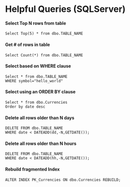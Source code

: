 
# Helpful Queries (SQLServer)
#### Select Top N rows from table
```
Select Top(5) * from dbo.TABLE_NAME
```

#### Get # of rows in table
```
Select Count(*) from dbo.TABLE_NAME
```

#### Select based on WHERE clause
```
Select * from dbo.TABLE_NAME
WHERE symbol="hello_world"
```

#### Select using an ORDER BY clause
```
Select * from dbo.Currencies
Order by date desc
```


#### Delete all rows older than N days
```
DELETE FROM dbo.TABLE_NAME
WHERE date < DATEADD(dd,-N,GETDATE());
```

#### Delete all rows older than N hours
```
DELETE FROM dbo.TABLE_NAME
WHERE date < DATEADD(hh,-N,GETDATE());
```

#### Rebuild fragmented Index
```
ALTER INDEX PK_Currencies ON dbo.Currencies REBUILD;
```
